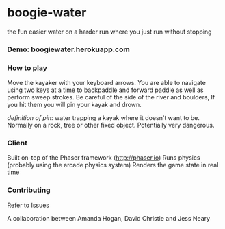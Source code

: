 # boogie-water
the fun easier water on a harder run where you just run without stopping

### Demo: boogiewater.herokuapp.com

### How to play
Move the kayaker with your keyboard arrows. You are able to navigate using two keys at a time to backpaddle and forward paddle as well as perform sweep strokes. Be careful of the side of the river and boulders, If you hit them you will pin your kayak and drown.

_definition of pin_: water trapping a kayak where it doesn't want to be. Normally on a rock, tree or other fixed object. Potentially very dangerous.

### Client
   Built on-top of the Phaser framework (http://phaser.io)
   Runs physics (probably using the arcade physics system)
   Renders the game state in real time

### Contributing
Refer to Issues

A collaboration between Amanda Hogan, David Christie and Jess Neary

